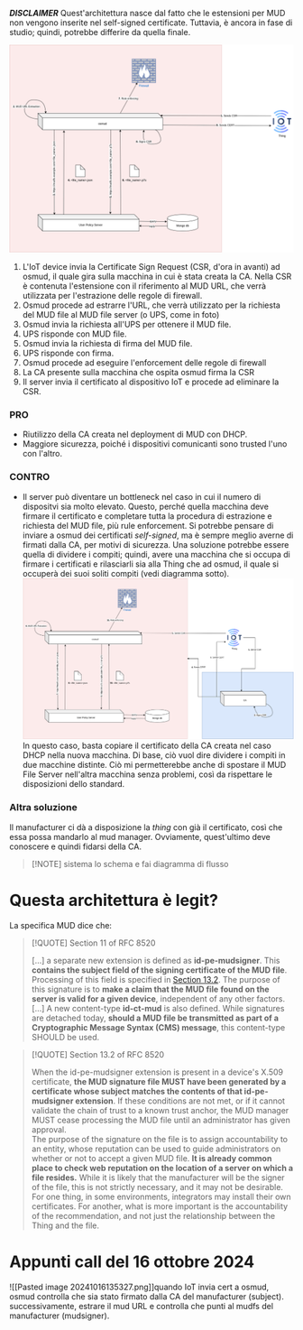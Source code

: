 ***DISCLAIMER***      Quest'architettura nasce dal fatto che le estensioni per MUD non vengono inserite nel self-signed certificate. Tuttavia, è ancora in fase di studio; quindi, potrebbe differire da quella finale.

![Architettura di riferimento](src/ref_arch.png)

1. L'IoT device invia la Certificate Sign Request (CSR, d'ora in avanti) ad osmud, il quale gira sulla macchina in cui è stata creata la CA. Nella CSR è contenuta l'estensione con il riferimento al MUD URL, che verrà utilizzata per l'estrazione delle regole di firewall.
2. Osmud procede ad estrarre l'URL, che verrà utilizzato per la richiesta del MUD file al MUD file server (o UPS, come in foto)
3. Osmud invia la richiesta all'UPS per ottenere il MUD file.
4. UPS risponde con MUD file.
5. Osmud invia la richiesta di firma del MUD file.
6. UPS risponde con firma.
7. Osmud procede ad eseguire l'enforcement delle regole di firewall
8. La CA presente sulla macchina che ospita osmud firma la CSR
9. Il server invia il certificato al dispositivo IoT e procede ad eliminare la CSR.

### PRO

- Riutilizzo della CA creata nel deployment di MUD con DHCP.
- Maggiore sicurezza, poiché i dispositivi comunicanti sono trusted l'uno con l'altro.

### CONTRO
- Il server può diventare un bottleneck nel caso in cui il numero di dispositvi sia molto elevato. Questo, perché quella macchina deve firmare il certificato e completare tutta la procedura di estrazione e richiesta del MUD file, più rule enforcement. Si potrebbe pensare di inviare a osmud dei certificati *self-signed*, ma è sempre meglio averne di firmati dalla CA, per motivi di sicurezza. Una soluzione potrebbe essere quella di dividere i compiti; quindi, avere una macchina che si occupa di firmare i certificati e rilasciarli sia alla Thing che ad osmud, il quale si occuperà dei suoi soliti compiti (vedi diagramma sotto).
![Una prima ottimizzazione](src/optimization_1.png)
	In questo caso, basta copiare il certificato della CA creata nel caso DHCP nella nuova macchina. Di base, ciò vuol dire dividere i compiti in due macchine distinte. Ciò mi permetterebbe anche di spostare il MUD File Server nell'altra macchina senza problemi, così da rispettare le disposizioni dello standard.

### Altra soluzione

Il manufacturer ci dà a disposizione la *thing* con già il certificato, così che essa possa mandarlo al mud manager. Ovviamente, quest'ultimo deve conoscere e quindi fidarsi della CA.


>[!NOTE] sistema lo schema e fai diagramma di flusso

# Questa architettura è legit?

La specifica MUD dice che: 

>[!QUOTE] Section 11 of RFC 8520
>
>[...] a separate new extension is defined as **id-pe-mudsigner**. This **contains the subject field of the signing certificate of the MUD file**.  Processing of this field is specified in [Section 13.2](https://datatracker.ietf.org/doc/html/rfc8520#section-13.2). 
   The purpose of this signature is to **make a claim that the MUD file**
   **found on the server is valid for a given device**, independent of any
   other factors.  [...]
   A new content-type **id-ct-mud** is also defined.  While signatures are
   detached today, **should a MUD file be transmitted as part of a**
   **Cryptographic Message Syntax (CMS) message**, this content-type SHOULD
   be used.


> [!QUOTE] Section 13.2 of RFC 8520
> 
> When the id-pe-mudsigner extension is present in a device's X.509 certificate, **the MUD signature file MUST have been generated by a certificate whose subject matches the contents of that id-pe-mudsigner extension**.  If these conditions are not met, or if it cannot validate the chain of trust to a known trust anchor, the MUD manager MUST cease processing the MUD file until an administrator has given approval.  
   The purpose of the signature on the file is to assign accountability
   to an entity, whose reputation can be used to guide administrators on
   whether or not to accept a given MUD file.  **It is already common**
   **place to check web reputation on the location of a server on which a**
   **file resides.**  While it is likely that the manufacturer will be the
   signer of the file, this is not strictly necessary, and it may not be
   desirable.  For one thing, in some environments, integrators may
   install their own certificates.  For another, what is more important
   is the accountability of the recommendation, and not just the
   relationship between the Thing and the file.
   


# Appunti call del 16 ottobre 2024


![[Pasted image 20241016135327.png]]quando IoT invia cert a osmud, osmud controlla che sia stato firmato dalla CA del manufacturer (subject). successivamente, estrare il mud URL e controlla che punti al mudfs del manufacturer (mudsigner).